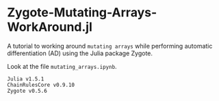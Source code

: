 # Zygote-Mutating-Arrays-WorkAround.jl
A tutorial to working around `mutating arrays` while performing automatic differentiation (AD) using the Julia package Zygote.

Look at the file `mutating_arrays.ipynb`. 

```
Julia v1.5.1
ChainRulesCore v0.9.10
Zygote v0.5.6
```
